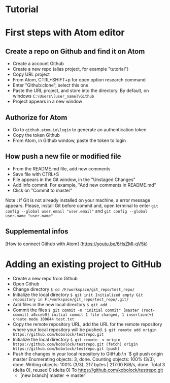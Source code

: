 # Tutorial


First steps with Atom editor
============================

Create a repo on Github and find it on Atom
-------------------------------------------
  * Create a account Github
  * Create a new repo (alias project, for example "tutorial")
  * Copy URL project
  * From Atom, CTRL+SHIFT+p for open option research command
  * Enter "Github:clone", select this one
  * Paste the URL project, and store into the directory. By default, on windows `C:\Users\[user_name]\Github`
  * Project appears in a new window  

Authorize for Atom
------------------
  * Go to `github.atom.io\login` to generate an authentication token
  * Copy the token Github
  * From Atom, in Github window, paste the token to login

How push a new file or modified file
------------------------------------
  * From the README.md file, add new comments
  * Save file with CTRL+S
  * File appears in the Git window, in the "Unstaged Changes"
  * Add info commit. For example, "Add new comments in README.md"
  * Click on "Commit to master"

Note : If Git is not already installed on your machine, a error message appears.
Please, install Git before commit and, open terminal to enter `git config --global user.email "user.email"` and `git config --global user.name "user.name"`

Supplemental infos
------------------
[How to connect Github with Atom] (https://youtu.be/6HsZMl-qV5k)


Adding an existing project to GitHub
====================================

  * Create a new repo from Github
  * Open Github
  * Change directory
    `$ cd /F/workspace/git_repo/test_repo/`
  * Initialize the local directory
    `$ git init
    Initialized empty Git repository in F:/workspace/git_repo/test_repo/.git/`
  * Add files in the new local directory
    `$ git add .`
  * Commit the files
    `$ git commit -m "initial commit"
    [master (root-commit) a0cceb9] initial commit
    1 file changed, 1 insertion(+)
    create mode 100644 test.txt`
  * Copy the remote repository URL,  add the URL for the remote repository where your local repository will be pushed.
  `$ git remote add origin https://github.com/kobolock/testrepo.git`
  * Initialize the local directory 
  `$ git remote -v
  origin  https://github.com/kobolock/testrepo.git (fetch)
  origin  https://github.com/kobolock/testrepo.git (push)`
* Push the changes in your local repository to GitHub.\n
  `$ git push origin master
  Enumerating objects: 3, done.
  Counting objects: 100% (3/3), done.
  Writing objects: 100% (3/3), 217 bytes | 217.00 KiB/s, done.
  Total 3 (delta 0), reused 0 (delta 0)
  To https://github.com/kobolock/testrepo.git
  * [new branch]      master -> master`
